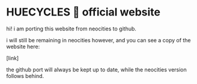 # HUECYCLES 🌈 official website

hi! i am porting this website from neocities to github.

i will still be remaining in neocities however, and you can see a copy of the website here:

[link]

the github port will always be kept up to date, while the neocities version follows behind.
